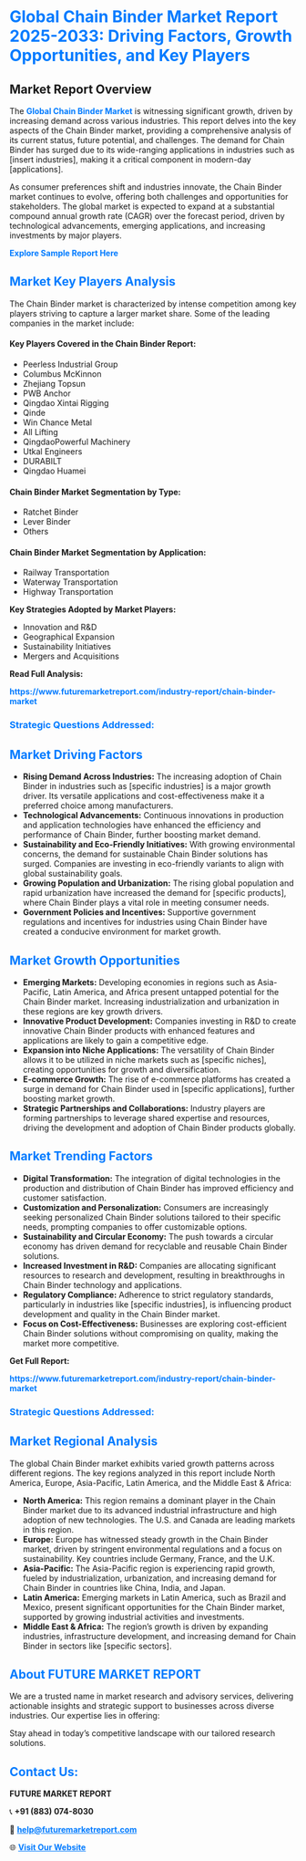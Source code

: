 <h1 style="color: #007BFF;">Global Chain Binder Market Report 2025-2033: Driving Factors, Growth Opportunities, and Key Players</h1>

<section id="overview">
<h2>Market Report Overview</h2>
<p>The <a href="https://www.futuremarketreport.com/industry-report/chain-binder-market" style="color: #007BFF; text-decoration: none;"><strong>Global Chain Binder Market</strong></a> is witnessing significant growth, driven by increasing demand across various industries. This report delves into the key aspects of the Chain Binder market, providing a comprehensive analysis of its current status, future potential, and challenges. The demand for Chain Binder has surged due to its wide-ranging applications in industries such as [insert industries], making it a critical component in modern-day [applications].</p>
<p>As consumer preferences shift and industries innovate, the Chain Binder market continues to evolve, offering both challenges and opportunities for stakeholders. The global market is expected to expand at a substantial compound annual growth rate (CAGR) over the forecast period, driven by technological advancements, emerging applications, and increasing investments by major players.</p>
</section>

<section id="overview">
<p><a href="https://www.futuremarketreport.com/request-sample/reportId=55151" style="color: #007BFF; text-decoration: none;"><strong>Explore Sample Report Here</strong></a></p>
</section>

<section id="key-players">
<h2 style="color: #007BFF;">Market Key Players Analysis</h2>
<p>The Chain Binder market is characterized by intense competition among key players striving to capture a larger market share. Some of the leading companies in the market include:</p>
<h4>Key Players Covered in the Chain Binder Report:</h4>
<ul><li>Peerless Industrial Group</li><li>Columbus McKinnon</li><li>Zhejiang Topsun</li><li>PWB Anchor</li><li>Qingdao Xintai Rigging</li><li>Qinde</li><li>Win Chance Metal</li><li>All Lifting</li><li>QingdaoPowerful Machinery</li><li>Utkal Engineers</li><li>DURABILT</li><li>Qingdao Huamei</li></ul>
<h4>Chain Binder Market Segmentation by Type:</h4>
<ul><li>Ratchet Binder</li><li>Lever Binder</li><li>Others</li></ul>

<h4>Chain Binder Market Segmentation by Application:</h4>
<ul><li>Railway Transportation</li><li>Waterway Transportation</li><li>Highway Transportation</li></ul>
<p><strong>Key Strategies Adopted by Market Players:</strong></p>
<ul>
<li>Innovation and R&D</li>
<li>Geographical Expansion</li>
<li>Sustainability Initiatives</li>
<li>Mergers and Acquisitions</li>
</ul>
</section>

<section>
<p><strong>Read Full Analysis: </strong></p><a href="https://www.futuremarketreport.com/industry-report/chain-binder-market" style="color: #007BFF; text-decoration: none;"><strong>https://www.futuremarketreport.com/industry-report/chain-binder-market</strong></a>
<h3 style="color: #007BFF;">Strategic Questions Addressed:</h3>
</section>

<section id="driving-factors">
<h2 style="color: #007BFF;">Market Driving Factors</h2>
<ul>
<li><strong>Rising Demand Across Industries:</strong> The increasing adoption of Chain Binder in industries such as [specific industries] is a major growth driver. Its versatile applications and cost-effectiveness make it a preferred choice among manufacturers.</li>
<li><strong>Technological Advancements:</strong> Continuous innovations in production and application technologies have enhanced the efficiency and performance of Chain Binder, further boosting market demand.</li>
<li><strong>Sustainability and Eco-Friendly Initiatives:</strong> With growing environmental concerns, the demand for sustainable Chain Binder solutions has surged. Companies are investing in eco-friendly variants to align with global sustainability goals.</li>
<li><strong>Growing Population and Urbanization:</strong> The rising global population and rapid urbanization have increased the demand for [specific products], where Chain Binder plays a vital role in meeting consumer needs.</li>
<li><strong>Government Policies and Incentives:</strong> Supportive government regulations and incentives for industries using Chain Binder have created a conducive environment for market growth.</li>
</ul>
</section>

<section id="growth-opportunities">
<h2 style="color: #007BFF;">Market Growth Opportunities</h2>
<ul>
<li><strong>Emerging Markets:</strong> Developing economies in regions such as Asia-Pacific, Latin America, and Africa present untapped potential for the Chain Binder market. Increasing industrialization and urbanization in these regions are key growth drivers.</li>
<li><strong>Innovative Product Development:</strong> Companies investing in R&D to create innovative Chain Binder products with enhanced features and applications are likely to gain a competitive edge.</li>
<li><strong>Expansion into Niche Applications:</strong> The versatility of Chain Binder allows it to be utilized in niche markets such as [specific niches], creating opportunities for growth and diversification.</li>
<li><strong>E-commerce Growth:</strong> The rise of e-commerce platforms has created a surge in demand for Chain Binder used in [specific applications], further boosting market growth.</li>
<li><strong>Strategic Partnerships and Collaborations:</strong> Industry players are forming partnerships to leverage shared expertise and resources, driving the development and adoption of Chain Binder products globally.</li>
</ul>
</section>

<section id="trending-factors">
<h2 style="color: #007BFF;">Market Trending Factors</h2>
<ul>
<li><strong>Digital Transformation:</strong> The integration of digital technologies in the production and distribution of Chain Binder has improved efficiency and customer satisfaction.</li>
<li><strong>Customization and Personalization:</strong> Consumers are increasingly seeking personalized Chain Binder solutions tailored to their specific needs, prompting companies to offer customizable options.</li>
<li><strong>Sustainability and Circular Economy:</strong> The push towards a circular economy has driven demand for recyclable and reusable Chain Binder solutions.</li>
<li><strong>Increased Investment in R&D:</strong> Companies are allocating significant resources to research and development, resulting in breakthroughs in Chain Binder technology and applications.</li>
<li><strong>Regulatory Compliance:</strong> Adherence to strict regulatory standards, particularly in industries like [specific industries], is influencing product development and quality in the Chain Binder market.</li>
<li><strong>Focus on Cost-Effectiveness:</strong> Businesses are exploring cost-efficient Chain Binder solutions without compromising on quality, making the market more competitive.</li>
</ul>
</section>

<section>
<p><strong>Get Full Report: </strong></p><a href="https://www.futuremarketreport.com/industry-report/chain-binder-market" style="color: #007BFF; text-decoration: none;"><strong>https://www.futuremarketreport.com/industry-report/chain-binder-market</strong></a>
<h3 style="color: #007BFF;">Strategic Questions Addressed:</h3>
</section>


<section id="regional-analysis">
<h2 style="color: #007BFF;">Market Regional Analysis</h2>
<p>The global Chain Binder market exhibits varied growth patterns across different regions. The key regions analyzed in this report include North America, Europe, Asia-Pacific, Latin America, and the Middle East & Africa:</p>
<ul>
<li><strong>North America:</strong> This region remains a dominant player in the Chain Binder market due to its advanced industrial infrastructure and high adoption of new technologies. The U.S. and Canada are leading markets in this region.</li>
<li><strong>Europe:</strong> Europe has witnessed steady growth in the Chain Binder market, driven by stringent environmental regulations and a focus on sustainability. Key countries include Germany, France, and the U.K.</li>
<li><strong>Asia-Pacific:</strong> The Asia-Pacific region is experiencing rapid growth, fueled by industrialization, urbanization, and increasing demand for Chain Binder in countries like China, India, and Japan.</li>
<li><strong>Latin America:</strong> Emerging markets in Latin America, such as Brazil and Mexico, present significant opportunities for the Chain Binder market, supported by growing industrial activities and investments.</li>
<li><strong>Middle East & Africa:</strong> The region’s growth is driven by expanding industries, infrastructure development, and increasing demand for Chain Binder in sectors like [specific sectors].</li>
</ul>
</section>

<footer>
<h2 style="color: #007BFF;">About FUTURE MARKET REPORT</h2>
<p>We are a trusted name in market research and advisory services, delivering actionable insights and strategic support to businesses across diverse industries. Our expertise lies in offering:</p>

<p>Stay ahead in today’s competitive landscape with our tailored research solutions.</p>

<h2 style="color: #007BFF;">Contact Us:</h2>
<p><strong>FUTURE MARKET REPORT</strong></p>
<p>📞 <strong>+91 (883) 074-8030</strong></p>
<p>📧 <strong><a href="mailto:help@futuremarketreport.com" style="color: #007BFF;">help@futuremarketreport.com</a></strong></p>
<p>🌐 <strong><a href="https://www.futuremarketreport.com/" style="color: #007BFF;">Visit Our Website</a></strong></p>
</footer>